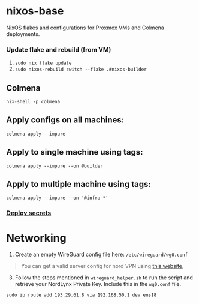# nixos-base
NixOS flakes and configurations for Proxmox VMs and Colmena deployments.

### Update flake and rebuild (from VM)
1. `sudo nix flake update`
2. `sudo nixos-rebuild switch --flake .#nixos-builder`

## Colmena
`nix-shell -p colmena`

## Apply configs on all machines:
`colmena apply --impure`

## Apply to single machine using tags:
`colmena apply --impure --on @builder`
## Apply to multiple machine using tags:
`colmena apply --impure --on '@infra-*'`


### [Deploy secrets](https://colmena.cli.rs/unstable/features/keys.html)

# Networking
1. Create an empty WireGuard  config file here: `/etc/wireguard/wg0.conf`
 > You can get a valid server config for nord VPN using [this website](https://nord-configs.onrender.com/),

3. Follow the steps mentioned in `wireguard_helper.sh` to run the script and retrieve your NordLynx Private Key. Include this in the 
`wg0.conf` file.

```
sudo ip route add 193.29.61.8 via 192.168.50.1 dev ens18
```
